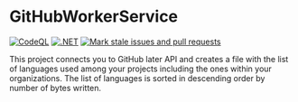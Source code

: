 # GitHubWorkerService
[![CodeQL](https://github.com/gabriel-rodriguezcastellini/GitHubWorkerService/actions/workflows/github-code-scanning/codeql/badge.svg)](https://github.com/gabriel-rodriguezcastellini/GitHubWorkerService/actions/workflows/github-code-scanning/codeql)
[![.NET](https://github.com/gabriel-rodriguezcastellini/GitHubWorkerService/actions/workflows/dotnet.yml/badge.svg)](https://github.com/gabriel-rodriguezcastellini/GitHubWorkerService/actions/workflows/dotnet.yml)
[![Mark stale issues and pull requests](https://github.com/gabriel-rodriguezcastellini/GitHubWorkerService/actions/workflows/stale.yml/badge.svg)](https://github.com/gabriel-rodriguezcastellini/GitHubWorkerService/actions/workflows/stale.yml)

This project connects you to GitHub later API and creates a file with the list of languages used among your projects including the ones within your organizations.
The list of languages is sorted in descending order by number of bytes written.
